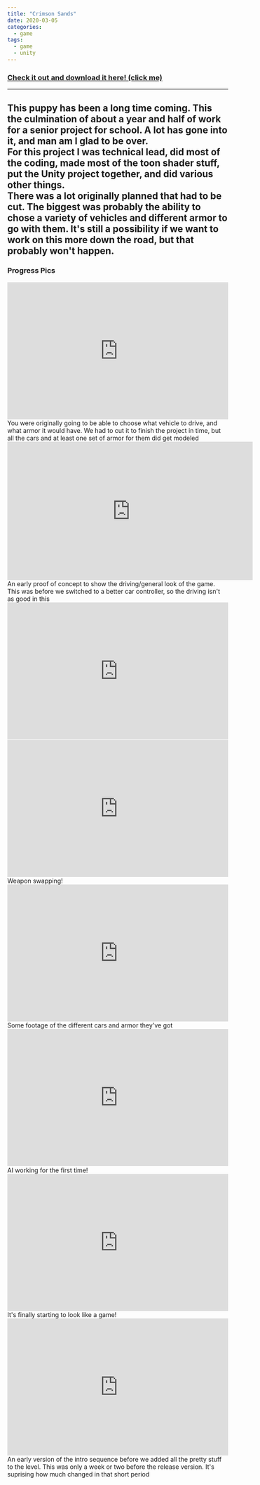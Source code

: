 ```yaml
---
title: "Crimson Sands"
date: 2020-03-05
categories:
  - game
tags:
  - game
  - unity
---
```



### [Check it out and download it here! (click me)](https://github.com/genaralskar/Crimson-Sands/releases/tag/1.0.0)
---
This puppy has been a long time coming. This the culmination of about a year and half of work for a senior project for school. A lot has gone into it, and man am I glad to be over.
<br>For this project I was technical lead, did most of the coding, made most of the toon shader stuff, put the Unity project together, and did various other things.
<br>There was a lot originally planned that had to be cut. The biggest was probably the ability to chose a variety of vehicles and different armor to go with them.
It's still a possibility if we want to work on this more down the road, but that probably won't happen.
---
### Progress Pics
<div style='position:relative; padding-bottom:calc(53.25% + 44px)'><iframe src='https://gfycat.com/ifr/wetdangerousamethystinepython' frameborder='0' scrolling='no' width='100%' height='100%' style='position:absolute;top:0;left:0;' allowfullscreen autoplay='0'></iframe></div>
You were originally going to be able to choose what vehicle to drive, and what armor it would have. We had to cut it to finish the project in time, but all the cars and at least one set of armor for them did get modeled<br>

<div class="video-container">
<iframe width="560" height="315" src="https://www.youtube-nocookie.com/embed/UHvZW0RwtJY" frameborder="0" allow="accelerometer; autoplay; encrypted-media; gyroscope; picture-in-picture" allowfullscreen></iframe>
</div>
An early proof of concept to show the driving/general look of the game. This was before we switched to a better car controller, so the driving isn't as good in this<br>


<div style='position:relative; padding-bottom:calc(53.25% + 44px)'><iframe src='https://gfycat.com/ifr/masculineklutzybarnswallow' frameborder='0' scrolling='no' width='100%' height='100%' style='position:absolute;top:0;left:0;' allowfullscreen></iframe></div>
<div style='position:relative; padding-bottom:calc(53.25% + 44px)'><iframe src='https://gfycat.com/ifr/oilybelovedgoldfinch' frameborder='0' scrolling='no' width='100%' height='100%' style='position:absolute;top:0;left:0;' allowfullscreen></iframe></div>
Weapon swapping!<br>

<div style='position:relative; padding-bottom:calc(53.25% + 44px)'><iframe src='https://gfycat.com/ifr/pastelcaringcowbird' frameborder='0' scrolling='no' width='100%' height='100%' style='position:absolute;top:0;left:0;' allowfullscreen></iframe></div>
Some footage of the different cars and armor they've got<br>

<div style='position:relative; padding-bottom:calc(53.25% + 44px)'><iframe src='https://gfycat.com/ifr/lameevergreenfox' frameborder='0' scrolling='no' width='100%' height='100%' style='position:absolute;top:0;left:0;' allowfullscreen></iframe></div>
AI working for the first time!<br>

<div style='position:relative; padding-bottom:calc(53.25% + 44px)'><iframe src='https://gfycat.com/ifr/importantbackamericanmarten' frameborder='0' scrolling='no' width='100%' height='100%' style='position:absolute;top:0;left:0;' allowfullscreen></iframe></div>
It's finally starting to look like a game!<br>

<div style='position:relative; padding-bottom:calc(53.25% + 44px)'><iframe src='https://gfycat.com/ifr/feistyimmensebluetonguelizard' frameborder='0' scrolling='no' width='100%' height='100%' style='position:absolute;top:0;left:0;' allowfullscreen></iframe></div>
An early version of the intro sequence before we added all the pretty stuff to the level. This was only a week or two before the release version. It's suprising how much changed in that short period